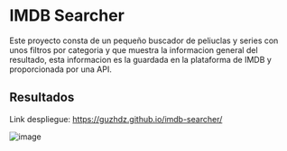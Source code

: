 # IMDB Searcher
Este proyecto consta de un pequeño buscador de peliuclas y series con unos filtros por categoria y que muestra la informacion general del resultado,
esta informacion es la guardada en la plataforma de IMDB y proporcionada por una API.

## Resultados
Link despliegue: https://guzhdz.github.io/imdb-searcher/

![image](https://github.com/guzhdz/Trabajo-libre-06-Vuejs/assets/89165084/6a586cd0-ff83-4099-8bd4-94d3686c7ab8)
